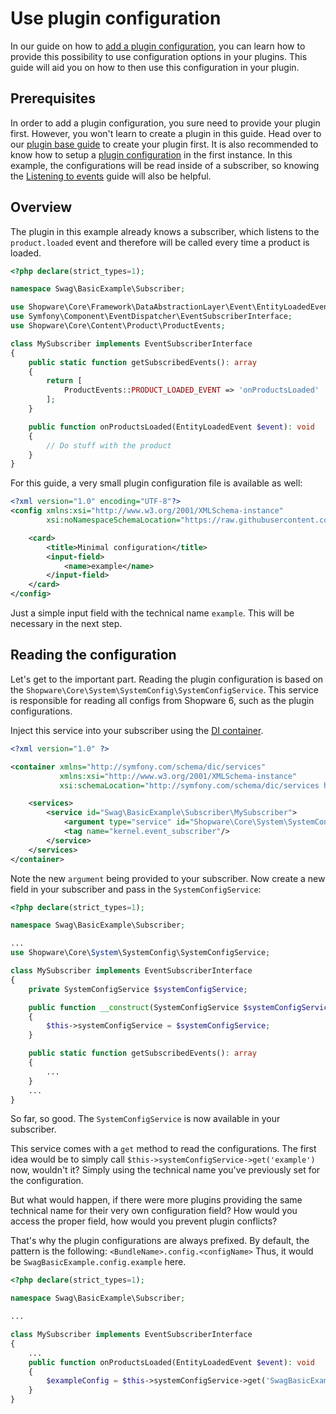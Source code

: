 # Use plugin configuration

In our guide on how to [add a plugin configuration](add-plugin-configuration.md), you can learn how to provide this possibility to use configuration options in your plugins. This guide will aid you on how to then use this configuration in your plugin.

## Prerequisites

In order to add a plugin configuration, you sure need to provide your plugin first. However, you won't learn to create a plugin in this guide. Head over to our [plugin base guide](../plugin-base-guide.md) to create your plugin first. It is also recommended to know how to setup a [plugin configuration](add-plugin-configuration.md) in the first instance. In this example, the configurations will be read inside of a subscriber, so knowing the [Listening to events](listening-to-events.md) guide will also be helpful.

## Overview

The plugin in this example already knows a subscriber, which listens to the `product.loaded` event and therefore will be called every time a product is loaded.

<CodeBlock title="<plugin root>/src/Subscriber/MySubscriber.php">

```php
<?php declare(strict_types=1);

namespace Swag\BasicExample\Subscriber;

use Shopware\Core\Framework\DataAbstractionLayer\Event\EntityLoadedEvent;
use Symfony\Component\EventDispatcher\EventSubscriberInterface;
use Shopware\Core\Content\Product\ProductEvents;

class MySubscriber implements EventSubscriberInterface
{
    public static function getSubscribedEvents(): array
    {
        return [
            ProductEvents::PRODUCT_LOADED_EVENT => 'onProductsLoaded'
        ];
    }

    public function onProductsLoaded(EntityLoadedEvent $event): void
    {
        // Do stuff with the product
    }
}
```

</CodeBlock>

For this guide, a very small plugin configuration file is available as well:

<CodeBlock title="<plugin root>/src/Resources/config/config.xml">

```xml
<?xml version="1.0" encoding="UTF-8"?>
<config xmlns:xsi="http://www.w3.org/2001/XMLSchema-instance"
        xsi:noNamespaceSchemaLocation="https://raw.githubusercontent.com/shopware/platform/trunk/src/Core/System/SystemConfig/Schema/config.xsd">

    <card>
        <title>Minimal configuration</title>
        <input-field>
            <name>example</name>
        </input-field>
    </card>
</config>
```

</CodeBlock>

Just a simple input field with the technical name `example`. This will be necessary in the next step.

## Reading the configuration

Let's get to the important part. Reading the plugin configuration is based on the `Shopware\Core\System\SystemConfig\SystemConfigService`. This service is responsible for reading all configs from Shopware 6, such as the plugin configurations.

Inject this service into your subscriber using the [DI container](https://symfony.com/doc/current/service_container.html).

<CodeBlock title="<plugin root>/src/Resources/config/services.xml">

```xml
<?xml version="1.0" ?>

<container xmlns="http://symfony.com/schema/dic/services"
           xmlns:xsi="http://www.w3.org/2001/XMLSchema-instance"
           xsi:schemaLocation="http://symfony.com/schema/dic/services http://symfony.com/schema/dic/services/services-1.0.xsd">

    <services>
        <service id="Swag\BasicExample\Subscriber\MySubscriber">
            <argument type="service" id="Shopware\Core\System\SystemConfig\SystemConfigService" />
            <tag name="kernel.event_subscriber"/>
        </service>
    </services>
</container>
```

</CodeBlock>

Note the new `argument` being provided to your subscriber. Now create a new field in your subscriber and pass in the `SystemConfigService`:

<CodeBlock title="<plugin root>/src/Subscriber/MySubscriber.php">

```php
<?php declare(strict_types=1);

namespace Swag\BasicExample\Subscriber;

...
use Shopware\Core\System\SystemConfig\SystemConfigService;

class MySubscriber implements EventSubscriberInterface
{
    private SystemConfigService $systemConfigService;

    public function __construct(SystemConfigService $systemConfigService)
    {
        $this->systemConfigService = $systemConfigService;
    }

    public static function getSubscribedEvents(): array
    {
        ...
    }
    ...
}
```

</CodeBlock>

So far, so good. The `SystemConfigService` is now available in your subscriber.

This service comes with a `get` method to read the configurations. The first idea would be to simply call `$this->systemConfigService->get('example')` now, wouldn't it? Simply using the technical name you've previously set for the configuration.

But what would happen, if there were more plugins providing the same technical name for their very own configuration field? How would you access the proper field, how would you prevent plugin conflicts?

That's why the plugin configurations are always prefixed. By default, the pattern is the following: `<BundleName>.config.<configName>` Thus, it would be `SwagBasicExample.config.example` here.

<CodeBlock title="<plugin root>/src/Subscriber/MySubscriber.php">

```php
<?php declare(strict_types=1);

namespace Swag\BasicExample\Subscriber;

...

class MySubscriber implements EventSubscriberInterface
{
    ...
    public function onProductsLoaded(EntityLoadedEvent $event): void
    {
        $exampleConfig = $this->systemConfigService->get('SwagBasicExample.config.example');
    }
}
```

</CodeBlock>
